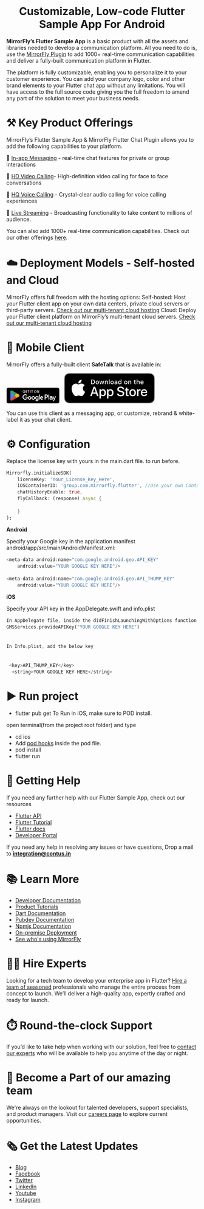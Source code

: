 <p style="text-align: center;">
  <img  src="https://dasa7d6hxd0bp.cloudfront.net/images/mirrorfly.webp" data-canonical-src="https://dasa7d6hxd0bp.cloudfront.net/images/mirrorfly.webp" width="400"  alt=""/>
</p>

<h1 style="text-align: center">
  Customizable, Low-code Flutter Sample App For Android
</h1>


<b>MirrorFly’s Flutter Sample App</b> is a basic product with all the assets and libraries needed to develop a communication platform. All you need to do is, use the [MirrorFly Plugin](https://www.mirrorfly.com/) to add 1000+ real-time communication capabilities and deliver a fully-built communication platform in Flutter.


The platform is fully customizable, enabling you to personalize it to your customer experience. You can add your company logo, color and other brand elements to your Flutter chat app without any limitations. You will have access to the full source code giving you the full freedom to amend any part of the solution to meet your business needs.



# ⚒️ Key Product Offerings

MirrorFly’s Flutter Sample App & MirrorFly Flutter Chat Plugin allows you to add the following capabilities to your platform.


💬 [In-app Messaging](https://www.mirrorfly.com/chat-api-solution.php) - real-time chat features for private or group interactions

🎯 [HD Video Calling](https://www.mirrorfly.com/video-call-solution.php)- High-definition video calling for face to face conversations

🦾 [HQ Voice Calling](https://www.mirrorfly.com/voice-call-solution.php) - Crystal-clear audio calling for voice calling experiences

🦾 [Live Streaming](https://www.mirrorfly.com/live-streaming-sdk.php) - Broadcasting functionality to take content to millions of audience.

You can also add 1000+ real-time communication capabilities. Check out our other offerings [here](https://www.mirrorfly.com/chat-features.php).


# ☁️ Deployment Models - Self-hosted and Cloud

MirrorFly offers full freedom with the hosting options:
Self-hosted: Host your Flutter client app on your own data centers, private cloud servers or third-party servers.
[Check out our multi-tenant cloud hosting](https://www.mirrorfly.com/self-hosted-chat-solution.php)
Cloud: Deploy your Flutter client platform on MirrorFly’s multi-tenant cloud servers.
[Check out our multi-tenant cloud hosting](https://www.mirrorfly.com/multi-tenant-chat-for-saas.php)


# 📱 Mobile Client

MirrorFly offers a fully-built client <b>SafeTalk</b> that is available in:

<a href="https://play.google.com/store/apps/details?id=com.mirrorfly&hl=en"><img src="./GetItOnGooglePlay_Badge_Web_color_English.png" alt="image" width="140" height="auto"></a>  &nbsp;   [![appstore](./Download_on_the_App_Store_Badge_US-UK_RGB_blk_092917.svg)](https://apps.apple.com/app/safetalk/id1442769177)

You can use this client as a messaging app, or customize, rebrand & white-label it as your chat client.

# ⚙️ Configuration

Replace the license key with yours in the main.dart file. to run before.
```dart
Mirrorfly.initializeSDK(
    licenseKey: 'Your_License_Key_Here',
    iOSContainerID: 'group.com.mirrorfly.flutter', //Use your own Container ID, matching the App Group added in Xcode. 
    chatHistoryEnable: true,
    flyCallback: (response) async {
        
    }
);
```

<b>Android</b>

Specify your Google key in the application manifest android/app/src/main/AndroidManifest.xml:
```dart
<meta-data android:name="com.google.android.geo.API_KEY"
    android:value="YOUR GOOGLE KEY HERE"/>

<meta-data android:name="com.google.android.geo.API_THUMP_KEY"
    android:value="YOUR GOOGLE KEY HERE"/>
```

<b>iOS</b>

Specify your API key in the AppDelegate.swift and info.plist
```dart
In AppDelegate file, inside the didFinishLaunchingWithOptions function add the below line
GMSServices.provideAPIKey("YOUR GOOGLE KEY HERE")


In Info.plist, add the below key


 <key>API_THUMP_KEY</key>
  <string>YOUR GOOGLE KEY HERE</string>

```

# ▶️ Run project

- flutter pub get
  To Run in iOS, make sure to POD install.

open terminal(from the project root folder) and type
- cd ios
- Add [pod hooks](https://www.mirrorfly.com/docs/chat/flutter-plugin/v1/quick-start/#create-ios-dependency) inside the pod file.
- pod install
- flutter run

# 🤝 Getting Help
If you need any further help with our Flutter Sample App, check out our resources

- [Flutter API](https://www.mirrorfly.com/flutter-chat-sdk.php)
- [Flutter Tutorial](https://www.mirrorfly.com/tutorials/build-chat-app-using-flutter.php)
- [Flutter docs](https://www.mirrorfly.com/docs/chat/flutter-plugin/v1/quick-start/)
- [Developer Portal](https://www.mirrorfly.com/docs/)

If you need any help in resolving any issues or have questions, Drop a mail to <b>integration@contus.in</b>


# 📚 Learn More

- [Developer Documentation](https://www.mirrorfly.com/docs/)
- [Product Tutorials](https://www.mirrorfly.com/tutorials/)
- [Dart Documentation](https://pub.dev/packages/mirrorfly_plugin)
- [Pubdev Documentation](https://pub.dev/packages/mirrorfly_plugin)
- [Npmjs Documentation](https://www.npmjs.com/~contus)
- [On-premise Deployment](https://www.mirrorfly.com/on-premises-chat-server.php)
- [See who's using MirrorFly](https://www.mirrorfly.com/chat-use-cases.php)


# 🧑‍💻 Hire Experts

Looking for a tech team to develop your enterprise app in Flutter? [Hire a team of seasoned](https://www.mirrorfly.com/hire-video-chat-developer.php) professionals who manage the entire process from concept to launch. We’ll deliver a high-quality app, expertly crafted and ready for launch.



# ⏱️ Round-the-clock Support

If you’d like to take help when working with our solution, feel free to [contact our experts](https://www.mirrorfly.com/contact-sales.php) who will be available to help you anytime of the day or night.


# 💼 Become a Part of our amazing team

We're always on the lookout for talented developers, support specialists, and product managers. Visit our [careers page](https://www.contus.com/careers.php) to explore current opportunities.


# 🗞️ Get the Latest Updates

- [Blog](https://www.mirrorfly.com/blog/)
- [Facebook](https://www.facebook.com/MirrorFlyofficial/)
- [Twitter](https://twitter.com/mirrorflyteam)
- [LinkedIn](https://www.linkedin.com/showcase/mirrorfly-official/)
- [Youtube](https://www.youtube.com/@mirrorflyofficial)
- [Instagram](https://www.instagram.com/mirrorflyofficial/)
